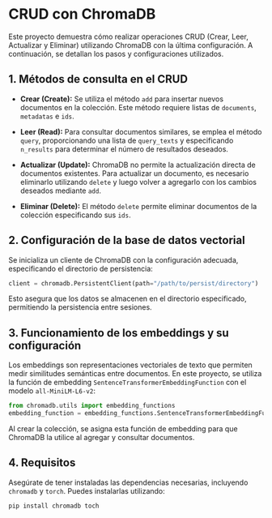 # CRUD con ChromaDB

Este proyecto demuestra cómo realizar operaciones CRUD (Crear, Leer, Actualizar y Eliminar) utilizando ChromaDB con la última configuración. A continuación, se detallan los pasos y configuraciones utilizados.

## 1. Métodos de consulta en el CRUD

- **Crear (Create):** Se utiliza el método `add` para insertar nuevos documentos en la colección. Este método requiere listas de `documents`, `metadatas` e `ids`.

- **Leer (Read):** Para consultar documentos similares, se emplea el método `query`, proporcionando una lista de `query_texts` y especificando `n_results` para determinar el número de resultados deseados.

- **Actualizar (Update):** ChromaDB no permite la actualización directa de documentos existentes. Para actualizar un documento, es necesario eliminarlo utilizando `delete` y luego volver a agregarlo con los cambios deseados mediante `add`.

- **Eliminar (Delete):** El método `delete` permite eliminar documentos de la colección especificando sus `ids`.

## 2. Configuración de la base de datos vectorial

Se inicializa un cliente de ChromaDB con la configuración adecuada, especificando el directorio de persistencia:

```python
client = chromadb.PersistentClient(path="/path/to/persist/directory")
```

Esto asegura que los datos se almacenen en el directorio especificado, permitiendo la persistencia entre sesiones.

## 3. Funcionamiento de los embeddings y su configuración

Los embeddings son representaciones vectoriales de texto que permiten medir similitudes semánticas entre documentos. En este proyecto, se utiliza la función de embedding `SentenceTransformerEmbeddingFunction` con el modelo `all-MiniLM-L6-v2`:

```python
from chromadb.utils import embedding_functions
embedding_function = embedding_functions.SentenceTransformerEmbeddingFunction(model_name="all-MiniLM-L6-v2")
```

Al crear la colección, se asigna esta función de embedding para que ChromaDB la utilice al agregar y consultar documentos.

## 4. Requisitos

Asegúrate de tener instaladas las dependencias necesarias, incluyendo `chromadb` y `torch`. Puedes instalarlas utilizando:

```bash
pip install chromadb toch
```


